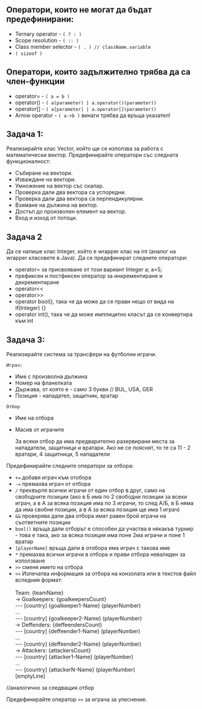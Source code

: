 ## Оператори, които не могат да бъдат предефинирани:
* Ternary operator - `( ? : )`
* Scope resolution - `( :: )`
* Class member selector - `( . ) // className.variable`
* `( sizeof )`

## Оператори, които задължително трябва да са член-функции
* operator= - `( a = b )`
* operator() - `( a(parameter) | a.operator()(parameter))`
* operator[] - `( a[parameter] | a.operator[](parameter))`
* Arrow operator - `( a->b )` винаги трябва да връща указател!

## Задача 1: 
Реализирайте клас Vector, който ще се използва за работа с математически вектор. Предефинирайте оператори със следната функционалност:

* Събиране на вектори.
* Изваждане на вектори.
* Умножение на вектор със скалар.
* Проверка дали два вектора са успоредни.
* Проверка дали два вектора са перпендикулярни.
* Взимане на дължина на вектор.
* Достъп до произволен елемент на вектор.
* Вход и изход от потоци.

## Задача 2
Да се напише клас Integer, който е wrapper клас на int (аналог на wrapper класовете в Java). Да се предефинират следните оператори:
* operator= за присвояване от този вариант Integer a; a=5;
* префиксен и постфиксен оператор за инкрементиране и декрементиране
* operator<<
* operator>>
* operator bool(), така че да може да се прави нещо от вида на if(Integer) {}
* operator int(),  така че да може имплицитно класът да се конвертира към int

## Задача 3: 
Реализирайте система за трансфери на футболни играчи.

`Играч:`
* Име с произволна дължина
* Номер на фланелката
* Държава, от която е - само 3 букви // BUL, USA, GER 
* Позиция - нападател, защитник, вратар

`Отбор`
* Име на отбора
* Масив от играчите

    За всеки отбор да има предварително разервирани места за нападатели, защитници и вратари. Ако не се пояснят, то те са 11 - 2 вратари, 4 защитници, 5 нападатели

Предефинирайти следните оператори за отбора:
* `+=` добавя играч към отобора
* `-=` премахва играч от отбора
* `/` прехвърля всички играчи от един отбор в друг, само на свободните позиции 
(ако в Б има по 2 свободни позиции за всеки играч, а в А за всяка позиция има по 3 играчи, то след A/Б, в Б няма да има свобни позиции, а в А за всяка позиция ще има 1 играч)
* `&&` проверява дали два отбора имат равен брой играчи на съответните позиции
* `bool()` връща дали отборът е способен да участва в някакъв турнир - това е така, ако за всяка позиция има поне 2ма играчи и поне 1 вратар
* `[playerName]` връща дали в отобора има играч с такова име
* `*` премахва всички играчи в отбора и прави отбора невалиден за използване
* `>>` сменя името на отбора
* `<<` Изпечатва информация за отбора на конзолата или в текстов файл вследния формат:<br><br>
Team: {teamName} <br>
-> Goalkeepers: {goalkeepersCount} <br>
--- [country] {goalkeeper1-Name} (playerNumber)<br>
... <br>
--- [country] {goalkeeper2-Name} (playerNumber) <br>
-> Deffenders: {deffeendersCount} <br>
--- [country] {deffeender1-Name} (playerNumber) <br>
... <br>
--- [country] {deffeender2-Name} (playerNumber) <br>
-> Attackers: {attackersCount} <br>
--- [country] {attacker1-Name} (playerNumber)<br>
    ... <br>
--- [country] {attackerN-Name} (playerNumber) <br>
[emptyLine] <br>

//аналогично за следващия отбор

Предефинирайте оператор `<<` за играча за улеснение.
